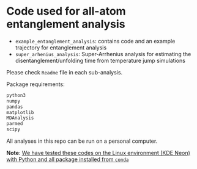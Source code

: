 # Code used for all-atom entanglement analysis
* `example_entanglement_analysis`: contains code and an example trajectory for entanglement analysis
* `super_arhenius_analysis`: Super-Arrhenius analysis for estimating the disentanglement/unfolding time from temperature jump simulations
 
Please check `Readme` file in each sub-analysis.

Package requirements:
```bash
python3
numpy
pandas
matplotlib
MDAnalysis
parmed
scipy
```
All analyses in this repo can be run on a personal computer.

**Note**:
<u>We have tested these codes on the Linux environment (KDE Neon) with Python and all package installed from `conda`</u>